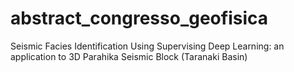 # abstract_congresso_geofisica
Seismic Facies Identification Using Supervising Deep Learning: an application to 3D Parahika Seismic Block (Taranaki Basin)
